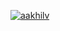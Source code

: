 [![aakhilv](https://user-images.githubusercontent.com/65052071/116831895-b91bd900-ab77-11eb-8cae-cc0f1b260ee0.png)](https://aakhilv.github.io)
